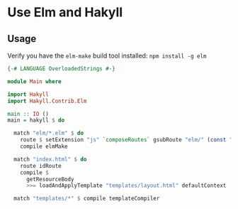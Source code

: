 # Use Elm and Hakyll

## Usage

Verify you have the `elm-make` build tool installed: `npm install -g elm`

```haskell
{-# LANGUAGE OverloadedStrings #-}

module Main where

import Hakyll
import Hakyll.Contrib.Elm

main :: IO ()
main = hakyll $ do

  match "elm/*.elm" $ do
    route $ setExtension "js" `composeRoutes` gsubRoute "elm/" (const "js/")
    compile elmMake

  match "index.html" $ do
    route idRoute
    compile $
      getResourceBody
      >>= loadAndApplyTemplate "templates/layout.html" defaultContext

  match "templates/*" $ compile templateCompiler
```